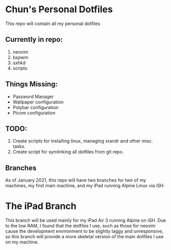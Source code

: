 # Chun's Personal Dotfiles

This repo will contain all my personal dotfiles

## Currently in repo:
1. neovim
2. bspwm
3. sxhkd
4. scripts

## Things Missing:

- Password Manager
- Wallpaper configuration
- Polybar configuration
- Picom configuration

## TODO:
1. Create scripts for installing linux, managing xrandr and other misc. tasks.
2. Create script for symlinking all dotfiles from git repo.

## Branches
As of January 2021, this repo will have two branches for two of my machines, my first main machine, and my iPad running Alpine Linux via iSH.

# The iPad Branch
This branch will be used mainly for my iPad Air 3 running Alpine on iSH. Due to the low RAM,  I found that the dotfiles I use, such as those for neovim cause the development environment to be slightly laggy and unresponsive, so this branch will provide a more skeletal version of the main dotfiles I use on my machine.

